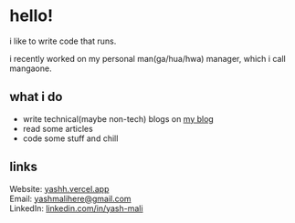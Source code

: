 # hello!

i like to write code that runs.

i recently worked on my personal man(ga/hua/hwa) manager, which i call mangaone.

## what i do
- write technical(maybe non-tech) blogs on [my blog](https://yashh.vercel.app/blog)
- read some articles
- code some stuff and chill

## links
Website: [yashh.vercel.app](https://yashh.vercel.app)  
Email: [yashmalihere@gmail.com](mailto:yashmalihere@gmail.com)  
LinkedIn: [linkedin.com/in/yash-mali](https://www.linkedin.com/in/yash-mali/)